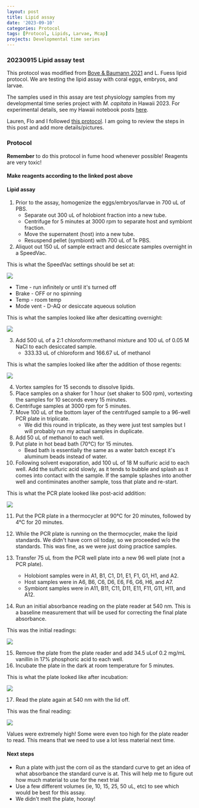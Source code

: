 ```yaml
---
layout: post
title: Lipid assay
date: '2023-09-10'
categories: Protocol
tags: [Protocol, Lipids, Larvae, Mcap]
projects: Developmental time series 
---
```


### 20230915 Lipid assay test

This protocol was modified from [Bove & Baumann 2021](https://www.protocols.io/view/coral-lipid-assay-for-96-well-plates-q26g789pqlwz/v1) and L. Fuess lipid protocol. We are testing the lipid assay with coral eggs, embryos, and larvae. 

The samples used in this assay are test physiology samples from my developmental time series project with *M. capitata* in Hawaii 2023. For experimental details, see my Hawaii notebook posts [here](https://github.com/JillAshey/JillAshey_Putnam_Lab_Notebook/blob/master/_posts/2023-06-15-Hawaii2023-DailyPosts.md). 

Lauren, Flo and I followed [this protocol](https://github.com/JillAshey/JillAshey_Putnam_Lab_Notebook/blob/master/_posts/2023-09-10-Lipid-Assay-Test.md). I am going to review the steps in this post and add more details/pictures. 

### Protocol 

**Remember** to do this protocol in fume hood whenever possible! Reagents are very toxic!

#### Make reagents according to the linked post above 

#### Lipid assay 

1. Prior to the assay, homogenize the eggs/embryos/larvae in 700 uL of PBS. 
	- Separate out 300 uL of holobiont fraction into a new tube. 
	- Centrifuge for 5 minutes at 3000 rpm to separate host and symbiont fraction.
	- Move the supernatent (host) into a new tube. 
	- Resuspend pellet (symbiont) with 700 uL of 1x PBS. 
2. Aliquot out 150 uL of sample extract and desiccate samples overnight in a SpeedVac. 

This is what the SpeedVac settings should be set at: 

![](https://raw.githubusercontent.com/JillAshey/JillAshey_Putnam_Lab_Notebook/master/images/desiccator_settings.JPG)

- Time - run infinitely or until it's turned off
- Brake - OFF or no spinning 
- Temp - room temp
- Mode vent - D-AQ or desiccate aqueous solution 

This is what the samples looked like after desicatting overnight: 

![](https://raw.githubusercontent.com/JillAshey/JillAshey_Putnam_Lab_Notebook/master/images/desiccated_samples.JPG)

3. Add 500 uL of a 2:1 chloroform:methanol mixture and 100 uL of 0.05 M NaCl to each desiccated sample.
	- 333.33 uL of chloroform and 166.67 uL of methanol 

This is what the samples looked like after the addition of those regents: 

![](https://raw.githubusercontent.com/JillAshey/JillAshey_Putnam_Lab_Notebook/master/images/lipid_samples_post_CHCl3.JPG)

4. Vortex samples for 15 seconds to dissolve lipids. 
5. Place samples on a shaker for 1 hour (set shaker to 500 rpm), vortexting the samples for 10 seconds every 15 minutes. 
6. Centrifuge samples at 3000 rpm for 5 minutes. 
7. Move 100 uL of the bottom layer of the centrifuged sample to a 96-well PCR plate in triplicate. 
	- We did this round in triplicate, as they were just test samples but I will probably run my actual samples in duplicate. 
8. Add 50 uL of methanol to each well. 
9. Put plate in hot bead bath (70°C) for 15 minutes. 
	- Bead bath is essentially the same as a water batch except it's aluminum beads instead of water. 
10. Following solvent evaporation, add 100 uL of 18 M sulfuric acid to each well. Add the sulfuric acid slowly, as it tends to bubble and splash as it comes into contact with the sample. If the sample splashes into another well and contiminates another sample, toss that plate and re-start. 

This is what the PCR plate looked like post-acid addition: 

![](https://raw.githubusercontent.com/JillAshey/JillAshey_Putnam_Lab_Notebook/master/images/lipid_samples_post_acid.JPG)

11. Put the PCR plate in a thermocycler at 90°C for 20 minutes, followed by 4°C for 20 minutes.
12. While the PCR plate is running on the thermocycler, make the lipid standards. We didn't have corn oil today, so we proceeded w/o the standards. This was fine, as we were just doing practice samples. 
13. Transfer 75 uL from the PCR well plate into a new 96 well plate (not a PCR plate). 
	- Holobiont samples were in A1, B1, C1, D1, E1, F1, G1, H1, and A2. 
	- Host samples were in A6, B6, C6, D6, E6, F6, G6, H6, and A7. 
	- Symbiont samples were in A11, B11, C11, D11, E11, F11, G11, H11, and A12. 

14. Run an initial absorbance reading on the plate reader at 540 nm. This is a baseline measurement that will be used for correcting the final plate absorbance. 

This was the initial readings: 

![](https://raw.githubusercontent.com/JillAshey/JillAshey_Putnam_Lab_Notebook/master/images/initial_lipid_reading_test.JPG)

15. Remove the plate from the plate reader and add 34.5 uLof 0.2 mg/mL vanillin in 17% phosphoric acid to each well. 
16. Incubate the plate in the dark at room temperature for 5 minutes. 

This is what the plate looked like after incubation: 

![](https://raw.githubusercontent.com/JillAshey/JillAshey_Putnam_Lab_Notebook/master/images/lipid_test_plate.JPG)

17. Read the plate again at 540 nm with the lid off. 

This was the final reading: 

![](https://github.com/JillAshey/JillAshey_Putnam_Lab_Notebook/blob/master/images/final_lipid_reading_test.JPG?raw=true)

Values were extremely high! Some were even too high for the plate reader to read. This means that we need to use a lot less material next time. 

#### Next steps 
- Run a plate with just the corn oil as the standard curve to get an idea of what absorbance the standard curve is at. This will help me to figure out how much material to use for the next trial 
- Use a few different volumes (ie, 10, 15, 25, 50 uL, etc) to see which would be best for this assay. 
- We didn't melt the plate, hooray!


